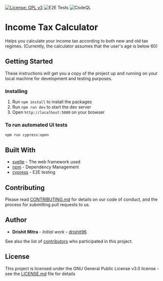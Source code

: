 [![License: GPL v3](https://img.shields.io/badge/License-GPLv3-blue.svg)](https://github.com/drishit96/income-tax-calculator/blob/main/LICENSE) ![E2E Tests](https://github.com/drishit96/income-tax-calculator/workflows/E2E%20Tests/badge.svg?branch=main) ![CodeQL](https://github.com/drishit96/income-tax-calculator/workflows/CodeQL/badge.svg?branch=main)

# Income Tax Calculator

Helps you calculate your income tax according to both new and old tax regimes.
(Currently, the calculator assumes that the user's age is below 60)

## Getting Started

These instructions will get you a copy of the project up and running on your local machine for development and testing purposes.

### Installing

1. Run `npm install` to install the packages
2. Run `npm run dev` to start the dev server
3. Open `http://localhost:5000` on your browser

### To run automated UI tests

`npm run cypress:open`

## Built With

* [svelte](https://svelte.dev/docs) - The web framework used
* [npm](https://www.npmjs.com/) - Dependency Management
* [cypress](https://docs.cypress.io/guides/overview/why-cypress.html#In-a-nutshell) - E2E testing

## Contributing

Please read [CONTRIBUTING.md](https://github.com/drishit96/income-tax-calculator/blob/main/CONTRIBUTING.md) for details on our code of conduct, and the process for submitting pull requests to us.

## Author

* **Drishit Mitra** - *Initial work* - [drishit96](https://github.com/drishit96)

See also the list of [contributors](https://github.com/drishit96/income-tax-calculator/graphs/contributors) who participated in this project.

## License

This project is licensed under the GNU General Public License v3.0 license - see the [LICENSE.md](https://github.com/drishit96/income-tax-calculator/blob/main/LICENSE) file for details
